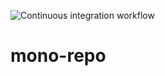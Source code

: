 
![Continuous integration workflow](https://github.com/fercascue/mono-repo/actions/workflows/CI-Dev.yml/badge.svg)

# mono-repo
